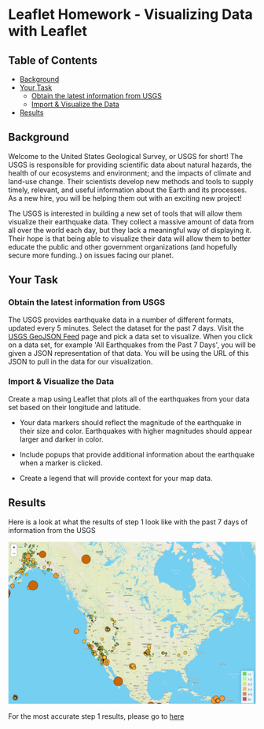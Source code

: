 # Leaflet Homework - Visualizing Data with Leaflet <!-- omit in toc -->

## Table of Contents <!-- omit in toc -->
- [Background](#background)
- [Your Task](#your-task)
  - [Obtain the latest information from USGS](#obtain-the-latest-information-from-usgs)
  - [Import & Visualize the Data](#import--visualize-the-data)
- [Results](#results)

## Background

Welcome to the United States Geological Survey, or USGS for short! The USGS is responsible for providing scientific data about natural hazards, the health of our ecosystems and environment; and the impacts of climate and land-use change. Their scientists develop new methods and tools to supply timely, relevant, and useful information about the Earth and its processes. As a new hire, you will be helping them out with an exciting new project!

The USGS is interested in building a new set of tools that will allow them visualize their earthquake data. They collect a massive amount of data from all over the world each day, but they lack a meaningful way of displaying it. Their hope is that being able to visualize their data will allow them to better educate the public and other government organizations (and hopefully secure more funding..) on issues facing our planet.

## Your Task


### Obtain the latest information from USGS

   The USGS provides earthquake data in a number of different formats, updated every 5 minutes. Select the dataset for the past 7 days.  Visit the [USGS GeoJSON Feed](http://earthquake.usgs.gov/earthquakes/feed/v1.0/geojson.php) page and pick a data set to visualize. When you click on a data set, for example 'All Earthquakes from the Past 7 Days', you will be given a JSON representation of that data. You will be using the URL of this JSON to pull in the data for our visualization.

### Import & Visualize the Data

   Create a map using Leaflet that plots all of the earthquakes from your data set based on their longitude and latitude.

   - Your data markers should reflect the magnitude of the earthquake in their size and color. Earthquakes with higher magnitudes should appear larger and darker in color.

   - Include popups that provide additional information about the earthquake when a marker is clicked.

   - Create a legend that will provide context for your map data.


## Results

Here is a look at what the results of step 1 look like with the past 7 days of information from the USGS


![step1](Images/Leaflet_Step1_Results.jpg)




For the most accurate step 1 results, please go to [here](Leaflet-Step-1/index.html)